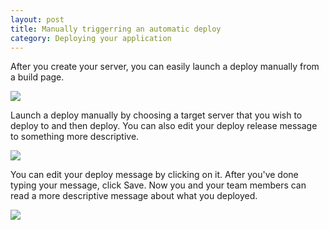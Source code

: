 ```yaml
---
layout: post
title: Manually triggerring an automatic deploy
category: Deploying your application
---
```


After you create your server, you can easily launch a deploy manually from a build page.

<img src="/docs/assets/img/how-to-trigger-an-automatic-deploy/manual-deploy.png" class="img-bordered-padding img-responsive">

Launch a deploy manually by choosing a target server that you wish to deploy to and then deploy. You can also edit your deploy
release message to something more descriptive.

<img src="/docs/assets/img/how-to-trigger-an-automatic-deploy/click-deploy.png" class="img-bordered-padding img-responsive">

You can edit your deploy message by clicking on it. After you've done typing your message, click Save. Now
you and your team members can read a more descriptive message about what you deployed.

<img src="/docs/assets/img/how-to-trigger-an-automatic-deploy/edit-deploy-message.png" class="img-bordered-padding img-responsive">
